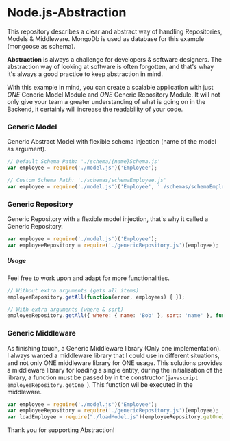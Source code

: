 # Node.js-Abstraction
This repository describes a clear and abstract way of handling Repositories, Models &amp; Middleware.
MongoDb is used as database for this example (mongoose as schema).

**Abstraction** is always a challenge for developers & software designers. The abstraction way of looking at software is often forgotten, and that's whay it's always a good practice to keep abstraction in mind.

With this example in mind, you can create a scalable application with just _ONE_ Generic Model Module and _ONE_ Generic Repository Module. It will not only give your team a greater understanding of what is going on in the Backend, it certainly will increase the readability of your code.

### Generic Model
Generic Abstract Model with flexible schema injection (name of the model as argument).

```javascript
// Default Schema Path: './schema/{name}Schema.js'
var employee = require('./model.js')('Employee');

// Custom Schema Path: './schemas/schemaEmployee.js'
var employee = require('./model.js')('Employee', './schemas/schemaEmployee.js');
```

### Generic Repository
Generic Repository with a flexible model injection, that's why it called a Generic Repository.

```javascript
var employee = require('./model.js')('Employee');
var employeeRepository = require('./genericRepository.js')(employee);
```

##### Usage
Feel free to work upon and adapt for more functionalities.

```javascript
// Without extra arguments (gets all items)
employeeRepository.getAll(function(error, employees) { });

// With extra arguments (where & sort)
employeeRepository.getAll({ where: { name: 'Bob' }, sort: 'name' }, function(error, employees) { });
```


### Generic Middleware
As finishing touch, a Generic Middleware library (Only one implementation). I always wanted a middleware library that I could use in different situations, and not only ONE middleware library for ONE usage. 
This solutions provides a middleware library for loading a single entity, during the initialisation of the library, a function must be passed by in the constructor (```javascript employeeRepository.getOne ```). 
This function wil be executed in the middleware.

```javascript
var employee = require('./model.js')('Employee');
var employeeRepository = require('./genericRepository.js')(employee);
var loadEmployee = require("./loadModel.js")(employeeRepository.getOne);
```

Thank you for supporting Abstraction!
